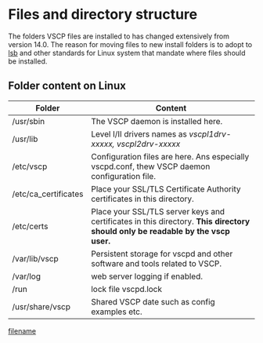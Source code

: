 # Files and directory structure

The folders VSCP files are installed to has changed extensively from version 14.0. The reason for moving files to new install folders is to adopt to [lsb](https://refspecs.linuxfoundation.org/lsb.shtml) and other standards for Linux system that mandate where files should be installed.

## Folder content on Linux

| Folder      | Content | 
| ------      | ------- | 
| /usr/sbin   | The VSCP daemon is installed here. | 
| /usr/lib | Level I/II drivers names as _vscpl1drv-xxxxx, vscpl2drv-xxxxx_ |
| /etc/vscp | Configuration files are here. Ans especially vscpd.conf, thew VSCP daemon configuration file. |
| /etc/ca_certificates  | Place your SSL/TLS Certificate Authority certificates in this directory. | 
| /etc/certs  | Place your SSL/TLS server keys and certificates in this directory. **This directory should only be readable by the vscp user.** |
| /var/lib/vscp | Persistent storage for vscpd and other software and tools related to VSCP. |
| /var/log | web server logging if enabled. | 
| /run | lock file vscpd.lock |
| /usr/share/vscp | Shared VSCP date such as config examples etc. | 




    
[filename](./bottom_copyright.md ':include')

